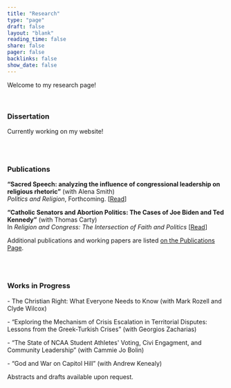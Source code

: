 ```yaml
---
title: "Research"
type: "page"
draft: false
layout: "blank"
reading_time: false
share: false
pager: false
backlinks: false
show_date: false
---
```


Welcome to my research page! 

<br>

<div style="display: flex; flex-wrap: wrap; justify-content: space-between; gap: 2rem;">

  <div style="flex: 1; min-width: 250px;">
    <h3>Dissertation</h3>
    <p>
      Currently working on my website!
    </p>
  </div>

  <div style="flex: 1; min-width: 250px;">
    <h3>Publications</h3>
    <p>
      <strong>“Sacred Speech: analyzing the influence of congressional leadership on religious rhetoric”</strong> (with Alena Smith) <br>
      <em>Politics and Religion</em>, Forthcoming.  
      [<a href="/publication/journal-article/mike-johnson/">Read</a>]
    </p>
    <p>
      <strong>“Catholic Senators and Abortion Politics: The Cases of Joe Biden and Ted Kennedy”</strong> (with Thomas Carty) <br>
      In <em>Religion and Congress: The Intersection of Faith and Politics</em>
      [<a href="/publication/journal-article/catholic-senators/">Read</a>]
    </p>
    <p>
    Additional publications and working papers are listed <a href="/publication/">on the Publications Page</a>.
  </p>
  </div>

  <div style="flex: 1; min-width: 250px;">
    <h3>Works in Progress</h3>
    <p>
      - The Christian Right: What Everyone Needs to Know (with Mark Rozell and Clyde Wilcox)  
    </p>
    <p>
      - “Exploring the Mechanism of Crisis Escalation in Territorial Disputes: Lessons from the Greek-Turkish Crises” (with Georgios Zacharias)
    </p>
    <p>  
      - “The State of NCAA Student Athletes' Voting, Civi Engagment, and Community Leadership” (with Cammie Jo Bolin)
    </p>  
      - “God and War on Capitol Hill” (with Andrew Kenealy)
    </p>
    <p>
      Abstracts and drafts available upon request.
    </p>
  </div>

</div>

